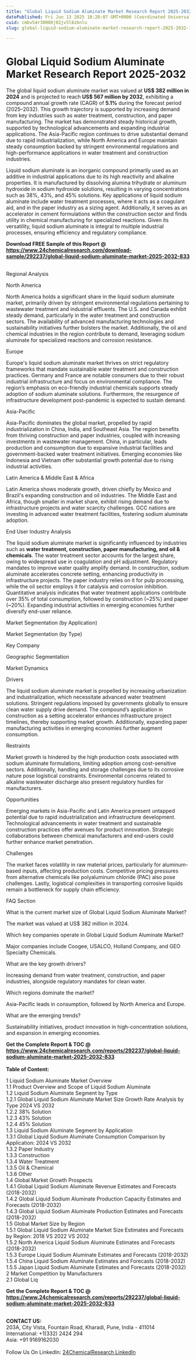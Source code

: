 ```yaml
---
title: "Global Liquid Sodium Aluminate Market Research Report 2025-2032"
datePublished: Fri Jun 13 2025 18:28:07 GMT+0000 (Coordinated Universal Time)
cuid: cmbv54r30000j02jv5l8zbnlu
slug: global-liquid-sodium-aluminate-market-research-report-2025-2032-1

---
```


# Global Liquid Sodium Aluminate Market Research Report 2025-2032

<p>The global liquid sodium aluminate market was valued at <strong>US$ 382 million in 2024</strong> and is projected to reach <strong>US$ 567 million by 2032</strong>, exhibiting a compound annual growth rate (CAGR) of <strong>5.1%</strong> during the forecast period (2025–2032). This growth trajectory is supported by increasing demand from key industries such as water treatment, construction, and paper manufacturing. The market has demonstrated steady historical growth, supported by technological advancements and expanding industrial applications. The Asia-Pacific region continues to drive substantial demand due to rapid industrialization, while North America and Europe maintain steady consumption backed by stringent environmental regulations and high-performance applications in water treatment and construction industries.</p><p>
</p><p>Liquid sodium aluminate is an inorganic compound primarily used as an additive in industrial applications due to its high reactivity and alkaline properties. It is manufactured by dissolving alumina trihydrate or aluminum hydroxide in sodium hydroxide solutions, resulting in varying concentrations such as 38%, 43%, and 45% solutions. Key applications of liquid sodium aluminate include water treatment processes, where it acts as a coagulant aid, and in the paper industry as a sizing agent. Additionally, it serves as an accelerator in cement formulations within the construction sector and finds utility in chemical manufacturing for specialized reactions. Given its versatility, liquid sodium aluminate is integral to multiple industrial processes, ensuring efficiency and regulatory compliance.</p><div><b>Download FREE Sample of this Report @ 
            <a href="https://www.24chemicalresearch.com/download-sample/292237/global-liquid-sodium-aluminate-market-2025-2032-833">
            https://www.24chemicalresearch.com/download-sample/292237/global-liquid-sodium-aluminate-market-2025-2032-833</a></b></div><br><p>
Regional Analysis</p><p>
North America</p><p>
</p><p>North America holds a significant share in the liquid sodium aluminate market, primarily driven by stringent environmental regulations pertaining to wastewater treatment and industrial effluents. The U.S. and Canada exhibit steady demand, particularly in the water treatment and construction sectors. The availability of advanced manufacturing technologies and sustainability initiatives further bolsters the market. Additionally, the oil and chemical industries in the region contribute to demand, leveraging sodium aluminate for specialized reactions and corrosion resistance.</p><p>
Europe</p><p>
</p><p>Europe's liquid sodium aluminate market thrives on strict regulatory frameworks that mandate sustainable water treatment and construction practices. Germany and France are notable consumers due to their robust industrial infrastructure and focus on environmental compliance. The region’s emphasis on eco-friendly industrial chemicals supports steady adoption of sodium aluminate solutions. Furthermore, the resurgence of infrastructure development post-pandemic is expected to sustain demand.</p><p>
Asia-Pacific</p><p>
</p><p>Asia-Pacific dominates the global market, propelled by rapid industrialization in China, India, and Southeast Asia. The region benefits from thriving construction and paper industries, coupled with increasing investments in wastewater management. China, in particular, leads production and consumption due to expansive industrial facilities and government-backed water treatment initiatives. Emerging economies like Indonesia and Vietnam offer substantial growth potential due to rising industrial activities.</p><p>
Latin America &amp; Middle East &amp; Africa</p><p>
</p><p>Latin America shows moderate growth, driven chiefly by Mexico and Brazil's expanding construction and oil industries. The Middle East and Africa, though smaller in market share, exhibit rising demand due to infrastructure projects and water scarcity challenges. GCC nations are investing in advanced water treatment facilities, fostering sodium aluminate adoption.</p><p>
End User Industry Analysis</p><p>
</p><p>The liquid sodium aluminate market is significantly influenced by industries such as <strong>water treatment, construction, paper manufacturing, and oil &amp; chemicals</strong>. The water treatment sector accounts for the largest share, owing to widespread use in coagulation and pH adjustment. Regulatory mandates to improve water quality amplify demand. In construction, sodium aluminate accelerates concrete setting, enhancing productivity in infrastructure projects. The paper industry relies on it for pulp processing, while the oil sector employs it for catalysis and corrosion inhibition. Quantitative analysis indicates that water treatment applications contribute over 35% of total consumption, followed by construction (~25%) and paper (~20%). Expanding industrial activities in emerging economies further diversify end-user reliance.</p><p>
Market Segmentation (by Application)</p><p>
</p><p>
Market Segmentation (by Type)</p><p>
</p><p>
Key Company</p><p>
</p><p>
Geographic Segmentation</p><p>
</p><p>
Market Dynamics</p><p>
Drivers</p><p>
</p><p>The liquid sodium aluminate market is propelled by increasing urbanization and industrialization, which necessitate advanced water treatment solutions. Stringent regulations imposed by governments globally to ensure clean water supply drive demand. The compound’s application in construction as a setting accelerator enhances infrastructure project timelines, thereby supporting market growth. Additionally, expanding paper manufacturing activities in emerging economies further augment consumption.</p><p>
Restraints</p><p>
</p><p>Market growth is hindered by the high production costs associated with sodium aluminate formulations, limiting adoption among cost-sensitive sectors. Additionally, handling and storage challenges due to its corrosive nature pose logistical constraints. Environmental concerns related to alkaline wastewater discharge also present regulatory hurdles for manufacturers.</p><p>
Opportunities</p><p>
</p><p>Emerging markets in Asia-Pacific and Latin America present untapped potential due to rapid industrialization and infrastructure development. Technological advancements in water treatment and sustainable construction practices offer avenues for product innovation. Strategic collaborations between chemical manufacturers and end-users could further enhance market penetration.</p><p>
Challenges</p><p>
</p><p>The market faces volatility in raw material prices, particularly for aluminum-based inputs, affecting production costs. Competitive pricing pressures from alternative chemicals like polyaluminum chloride (PAC) also pose challenges. Lastly, logistical complexities in transporting corrosive liquids remain a bottleneck for supply chain efficiency.</p><p>
FAQ Section</p><p>
What is the current market size of Global Liquid Sodium Aluminate Market?</p><p>
</p><p>The market was valued at US$ 382 million in 2024.</p><p>
Which key companies operate in Global Liquid Sodium Aluminate Market?</p><p>
</p><p>Major companies include Coogee, USALCO, Holland Company, and GEO Specialty Chemicals.</p><p>
What are the key growth drivers?</p><p>
</p><p>Increasing demand from water treatment, construction, and paper industries, alongside regulatory mandates for clean water.</p><p>
Which regions dominate the market?</p><p>
</p><p>Asia-Pacific leads in consumption, followed by North America and Europe.</p><p>
What are the emerging trends?</p><p>
</p><p>Sustainability initiatives, product innovation in high-concentration solutions, and expansion in emerging economies.</p>

<div><b>Get the Complete Report & TOC @ 
            <a href="https://www.24chemicalresearch.com/reports/292237/global-liquid-sodium-aluminate-market-2025-2032-833">
            https://www.24chemicalresearch.com/reports/292237/global-liquid-sodium-aluminate-market-2025-2032-833</a></b></div><br>
            <b>Table of Content:</b><p>1 Liquid Sodium Aluminate Market Overview<br />
    1.1 Product Overview and Scope of Liquid Sodium Aluminate<br />
    1.2 Liquid Sodium Aluminate Segment by Type<br />
        1.2.1 Global Liquid Sodium Aluminate Market Size Growth Rate Analysis by Type 2024 VS 2032<br />
        1.2.2 38% Solution<br />
        1.2.3 43% Solution<br />
        1.2.4 45% Solution<br />
    1.3 Liquid Sodium Aluminate Segment by Application<br />
        1.3.1 Global Liquid Sodium Aluminate Consumption Comparison by Application: 2024 VS 2032<br />
        1.3.2 Paper Industry<br />
        1.3.3 Construction<br />
        1.3.4 Water Treatment<br />
        1.3.5 Oil & Chemical<br />
        1.3.6 Other<br />
    1.4 Global Market Growth Prospects<br />
        1.4.1 Global Liquid Sodium Aluminate Revenue Estimates and Forecasts (2018-2032)<br />
        1.4.2 Global Liquid Sodium Aluminate Production Capacity Estimates and Forecasts (2018-2032)<br />
        1.4.3 Global Liquid Sodium Aluminate Production Estimates and Forecasts (2018-2032)<br />
    1.5 Global Market Size by Region<br />
        1.5.1 Global Liquid Sodium Aluminate Market Size Estimates and Forecasts by Region: 2018 VS 2022 VS 2032<br />
        1.5.2 North America Liquid Sodium Aluminate Estimates and Forecasts (2018-2032)<br />
        1.5.3 Europe Liquid Sodium Aluminate Estimates and Forecasts (2018-2032)<br />
        1.5.4 China Liquid Sodium Aluminate Estimates and Forecasts (2018-2032)<br />
        1.5.5 Japan Liquid Sodium Aluminate Estimates and Forecasts (2018-2032)<br />
2 Market Competition by Manufacturers<br />
    2.1 Global Liq</p>

<div><b>Get the Complete Report & TOC @ 
            <a href="https://www.24chemicalresearch.com/reports/292237/global-liquid-sodium-aluminate-market-2025-2032-833">
            https://www.24chemicalresearch.com/reports/292237/global-liquid-sodium-aluminate-market-2025-2032-833</a></b></div><br>

<b>CONTACT US:</b><br>
            203A, City Vista, Fountain Road, Kharadi, Pune, India - 411014<br>
            International: +1(332) 2424 294<br>
            Asia: +91 9169162030 <br><br>
            Follow Us On LinkedIn: <a href="https://www.linkedin.com/company/24chemicalresearch/">24ChemicalResearch LinkedIn</a>